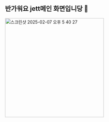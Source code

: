 ## 반가워요 jett메인 화면입니당 👋


<img width="326" alt="스크린샷 2025-02-07 오후 5 40 27" src="https://github.com/user-attachments/assets/3ca816a2-a51a-4882-8c18-cc863c20e138" />
